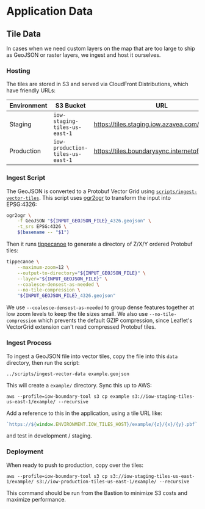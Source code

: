 # Application Data

## Tile Data

In cases when we need custom layers on the map that are too large to ship as GeoJSON or raster layers, we ingest and host it ourselves.

### Hosting

The tiles are stored in S3 and served via CloudFront Distributions, which have friendly URLs:

| Environment | S3 Bucket                        | URL                                             |
|-------------|----------------------------------|-------------------------------------------------|
| Staging     | `iow-staging-tiles-us-east-1`    | https://tiles.staging.iow.azavea.com/           |
| Production  | `iow-production-tiles-us-east-1` | https://tiles.boundarysync.internetofwater.app/ |

### Ingest Script

The GeoJSON is converted to a Protobuf Vector Grid using [`scripts/ingest-vector-tiles`](../scripts/ingest-vector-tiles). This script uses [ogr2ogr](https://gdal.org/programs/ogr2ogr.html) to transform the input into EPSG:4326:

```bash
ogr2ogr \
    -f GeoJSON "${INPUT_GEOJSON_FILE}_4326.geojson" \
    -t_srs EPSG:4326 \
    $(basename -- "$1")
```

Then it runs [tippecanoe](https://github.com/mapbox/tippecanoe) to generate a directory of Z/X/Y ordered Protobuf tiles:

```bash
tippecanoe \
    --maximum-zoom=12 \
    --output-to-directory="${INPUT_GEOJSON_FILE}" \
    --layer="${INPUT_GEOJSON_FILE}" \
    --coalesce-densest-as-needed \
    --no-tile-compression \
    "${INPUT_GEOJSON_FILE}_4326.geojson"
```

We use `--coalesce-densest-as-needed` to group dense features together at low zoom levels to keep the tile sizes small. We also use `--no-tile-compression` which prevents the default GZIP compression, since Leaflet's VectorGrid extension can't read compressed Protobuf tiles.

### Ingest Process

To ingest a GeoJSON file into vector tiles, copy the file into this `data` directory, then run the script:

```console
../scripts/ingest-vector-data example.geojson
```

This will create a `example/` directory. Sync this up to AWS:

```console
aws --profile=iow-boundary-tool s3 cp example s3://iow-staging-tiles-us-east-1/example/ --recursive
```

Add a reference to this in the application, using a tile URL like:

```js
`https://${window.ENVIRONMENT.IOW_TILES_HOST}/example/{z}/{x}/{y}.pbf`
```

and test in development / staging.

### Deployment

When ready to push to production, copy over the tiles:

```
aws --profile=iow-boundary-tool s3 cp s3://iow-staging-tiles-us-east-1/example/ s3://iow-production-tiles-us-east-1/example/ --recursive
```

This command should be run from the Bastion to minimize S3 costs and maximize performance.
